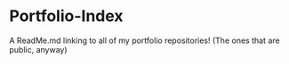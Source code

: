 # Portfolio-Index
A ReadMe.md linking to all of my portfolio repositories! (The ones that are public, anyway)
